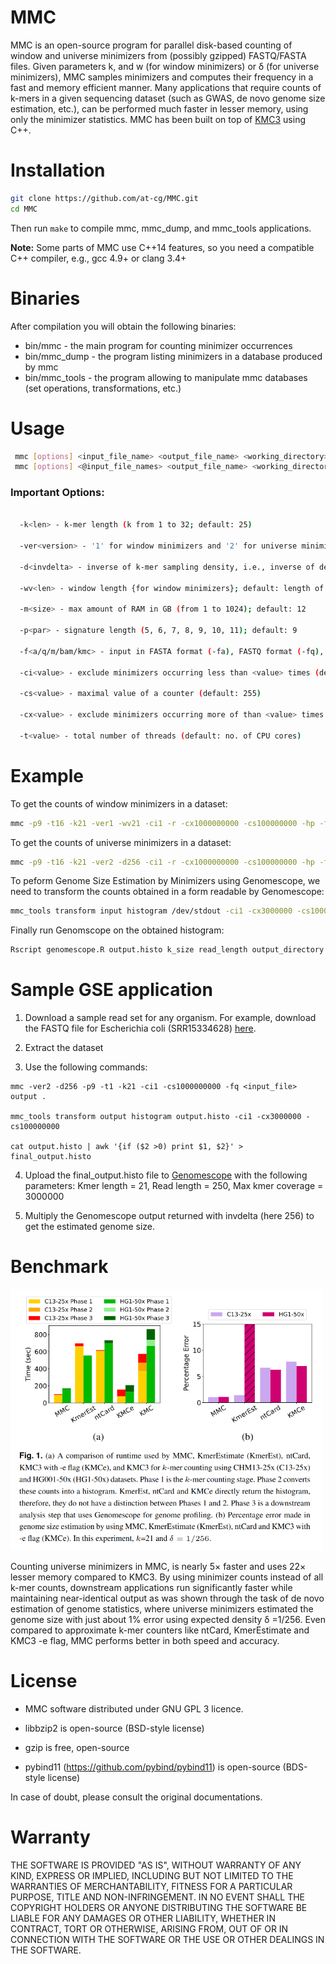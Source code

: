 MMC
=
MMC is an open-source program for parallel disk-based counting of window and universe minimizers from (possibly gzipped) FASTQ/FASTA files. Given parameters k, and w (for window minimizers) or δ (for universe minimizers),  MMC samples minimizers and computes their frequency in a fast and memory efficient manner. Many applications that require counts of k-mers in a given sequencing dataset (such as GWAS, de novo genome size estimation, etc.), can be performed much faster in lesser memory, using only the minimizer statistics. MMC has been built on top of [KMC3](https://github.com/refresh-bio/KMC) using C++.


Installation
=
```sh
git clone https://github.com/at-cg/MMC.git
cd MMC
```
Then run ```make``` to compile mmc, mmc_dump, and mmc_tools applications.

**Note:** Some parts of MMC use C++14 features, so you need a compatible C++ compiler, e.g., gcc 4.9+ or clang 3.4+

Binaries
=
After compilation you will obtain the following binaries:
* bin/mmc - the main program for counting minimizer occurrences
* bin/mmc_dump - the program listing minimizers in a database produced by mmc
* bin/mmc_tools - the program allowing to manipulate mmc databases (set operations, transformations, etc.)

Usage
=

```sh
 mmc [options] <input_file_name> <output_file_name> <working_directory>
 mmc [options] <@input_file_names> <output_file_name> <working_directory>
```

### Important Options: 

```sh

  -k<len> - k-mer length (k from 1 to 32; default: 25)

  -ver<version> - '1' for window minimizers and '2' for universe minimizers.

  -d<invdelta> - inverse of k-mer sampling density, i.e., inverse of delta {for universe minimizers}; default: 5

  -wv<len> - window length {for window minimizers}; default: length of k-mer

  -m<size> - max amount of RAM in GB (from 1 to 1024); default: 12

  -p<par> - signature length (5, 6, 7, 8, 9, 10, 11); default: 9

  -f<a/q/m/bam/kmc> - input in FASTA format (-fa), FASTQ format (-fq), multi FASTA (-fm) or BAM (-fbam) or KMC(-fkmc); default: FASTQ

  -ci<value> - exclude minimizers occurring less than <value> times (default: 2)

  -cs<value> - maximal value of a counter (default: 255)

  -cx<value> - exclude minimizers occurring more of than <value> times (default: 1e9)

  -t<value> - total number of threads (default: no. of CPU cores)

```
 
Example
=
To get the counts of window minimizers in a dataset:

```sh
mmc -p9 -t16 -k21 -ver1 -wv21 -ci1 -r -cx1000000000 -cs100000000 -hp -fq -m64 @input.lst output output_directory
```

To get the counts of universe minimizers in a dataset:

```sh
mmc -p9 -t16 -k21 -ver2 -d256 -ci1 -r -cx1000000000 -cs100000000 -hp -fq -m64 @input.lst output output_directory
```

To peform Genome Size Estimation by Minimizers using Genomescope, we need to transform the counts obtained in a form readable by Genomescope:

```sh
mmc_tools transform input histogram /dev/stdout -ci1 -cx3000000 -cs100000000 | awk ‘{if ($2 >0) print $1, $2}’ > output.histo
```

Finally run Genomscope on the obtained histogram:

```sh
Rscript genomescope.R output.histo k_size read_length output_directory
```
Sample GSE application
=

1) Download a sample read set for any organism. For example, download the FASTQ file for Escherichia coli (SRR15334628) <a href="https://trace.ncbi.nlm.nih.gov/Traces/index.html?view=run_browser&acc=SRR15334628&display=download">here</a>.

2) Extract the dataset

3) Use the following commands:

```
mmc -ver2 -d256 -p9 -t1 -k21 -ci1 -cs1000000000 -fq <input_file> output .

mmc_tools transform output histogram output.histo -ci1 -cx3000000 -cs100000000

cat output.histo | awk '{if ($2 >0) print $1, $2}' > final_output.histo
```
4) Upload the final_output.histo file to <a href="http://qb.cshl.edu/genomescope/">Genomescope</a> with the following parameters:
Kmer length = 21, Read length = 250, Max kmer coverage =  3000000

5) Multiply the Genomescope output returned with invdelta (here 256) to get the estimated genome size.

Benchmark
=
<img src="./benchmark/result.png" width="500">

Counting universe minimizers in MMC, is nearly 5× faster and uses 22× lesser memory compared to KMC3. By using minimizer counts instead of all k-mer counts, downstream applications run significantly faster while maintaining  near-identical output as was shown through the task of de novo estimation of genome statistics, where universe minimizers estimated the genome size with just about 1% error using expected density δ =1/256. Even compared to approximate k-mer counters like ntCard, KmerEstimate and KMC3 -e flag, MMC performs better in both speed and accuracy.

License
=
* MMC software distributed under GNU GPL 3 licence.

* libbzip2 is open-source (BSD-style license)

* gzip is free, open-source

* pybind11 (https://github.com/pybind/pybind11) is open-source (BDS-style license)

In case of doubt, please consult the original documentations.



Warranty
=
THE SOFTWARE IS PROVIDED "AS IS", WITHOUT WARRANTY OF ANY KIND, EXPRESS OR IMPLIED,
INCLUDING BUT NOT LIMITED TO THE WARRANTIES OF MERCHANTABILITY, FITNESS FOR A PARTICULAR PURPOSE,
TITLE AND NON-INFRINGEMENT. IN NO EVENT SHALL THE COPYRIGHT HOLDERS OR ANYONE DISTRIBUTING
THE SOFTWARE BE LIABLE FOR ANY DAMAGES OR OTHER LIABILITY, WHETHER IN CONTRACT, TORT OR OTHERWISE,
ARISING FROM, OUT OF OR IN CONNECTION WITH THE SOFTWARE OR THE USE OR OTHER DEALINGS IN THE SOFTWARE.

